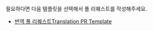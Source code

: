 필요하다면 다음 템플릿을 선택해서 풀 리퀘스트를 작성해주세요.

- [번역 풀 리퀘스트Translation PR Template](?expand=1&template=translation_pr_template.md)
